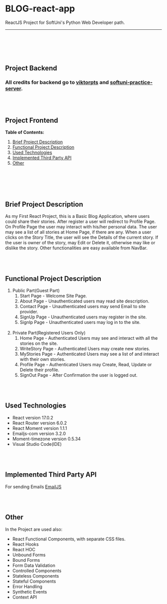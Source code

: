 # BLOG-react-app

ReactJS Project for SoftUni's Python Web Developer path.

---
<br></br>
<br></br>
## Project Backend
### All credits for backend go to [viktorpts](https://github.com/viktorpts) and [softuni-practice-server](https://github.com/softuni-practice-server/softuni-practice-server).
<br></br>
## Project Frontend

**Table of Contents:**

1. [Brief Project Description](#brief-project-description)
1. [Functional Project Description](#functional-project-description)
1. [Used Technologies](#used-technologies)
1. [Implemented Third Party API](#implemented-third-party-api)
1. [Other](#other)

<br></br>
<br></br>

## Brief Project Description

 As my First React Project, this is a Basic Blog Application, where users could share their stories. After register a user will redirect to Profile Page. On Profile Page the user may interact with his/her personal data. The user may see a list of all stories at Home Page, if there are any. When a user clicks on the Story Title, the user will see the Details of the current story. If the user is owner of the story, may Edit or Delete it, otherwise may like or dislike the story. Other functionalities are easy available from NavBar.

 <br></br>

## Functional Project Description
1. Public Part(Guest Part)
    1. Start Page - Welcome Site Page.
    1. About Page - Unauthenticated users may read site description.
    1. Contact Page - Unauthenticated users may send Email to site provider.
    1. SignUp Page - Unauthenticated users may register in the site.
    1. SignIp Page - Unauthenticated users may log in to the site.
<br></br>
2. Private Part(Registered Users Only)
    1. Home Page - Authenticated Users may see and interact with all the stories on the site.
    1. WriteStory Page - Authenticated Users may create new stories.
    1. MyStories Page - Authenticated Users may see a list of and interact with their own stories.
    1. Profile Page - Authenticated Users may Create, Read, Update or Delete their profile.
    1. SignOut Page - After Confirmation the user is logged out.

<br></br>

## Used Technologies 
- React version 17.0.2
- React Router version 6.0.2
- React Moment version 1.1.1
- Emailjs-com version 3.2.0
- Moment-timezone version 0.5.34
- Visual Studio Code(IDE)

<br></br>

## Implemented Third Party API
For sending Emails [EmailJS](https://www.emailjs.com/)

<br></br>

## Other
In the Project are used also:
- React Functional Components, with separate CSS files.
- React Hooks
- React HOC
- Unbound Forms
- Bound Forms
- Form Data Validation
- Controlled Components
- Stateless Components
- Stateful Components
- Error Handling
- Synthetic Events
- Context API
